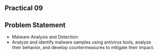 ## Practical 09

## Problem Statement

* Malware Analysis and Detection:
* Analyze and identify malware samples using antivirus tools, analyze their behavior, and develop countermeasures to mitigate their impact.


